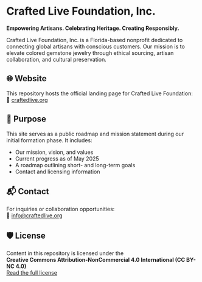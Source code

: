# Crafted Live Foundation, Inc.

**Empowering Artisans. Celebrating Heritage. Creating Responsibly.**

Crafted Live Foundation, Inc. is a Florida-based nonprofit dedicated to connecting global artisans with conscious customers. Our mission is to elevate colored gemstone jewelry through ethical sourcing, artisan collaboration, and cultural preservation.

## 🌐 Website

This repository hosts the official landing page for Crafted Live Foundation:  
🔗 [craftedlive.org](https://craftedlive.org)

## 🧭 Purpose

This site serves as a public roadmap and mission statement during our initial formation phase. It includes:

- Our mission, vision, and values
- Current progress as of May 2025
- A roadmap outlining short- and long-term goals
- Contact and licensing information

## 📬 Contact

For inquiries or collaboration opportunities:  
📧 [info@craftedlive.org](mailto:info@craftedlive.org)

## 🛡️ License

Content in this repository is licensed under the  
**Creative Commons Attribution-NonCommercial 4.0 International (CC BY-NC 4.0)**  
[Read the full license](https://creativecommons.org/licenses/by-nc/4.0/)
